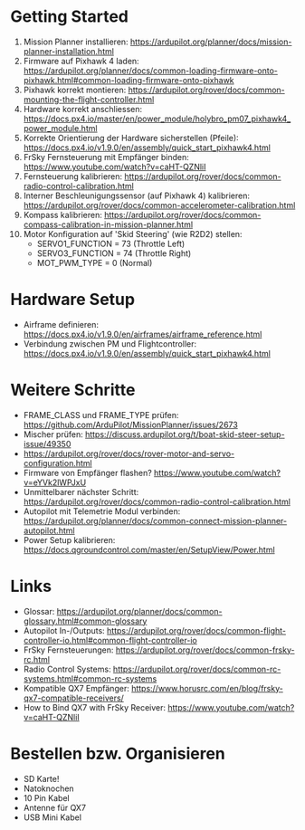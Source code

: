 # Getting Started

1. Mission Planner installieren: https://ardupilot.org/planner/docs/mission-planner-installation.html
2. Firmware auf Pixhawk 4 laden: https://ardupilot.org/planner/docs/common-loading-firmware-onto-pixhawk.html#common-loading-firmware-onto-pixhawk
3. Pixhawk korrekt montieren: https://ardupilot.org/rover/docs/common-mounting-the-flight-controller.html
4. Hardware korrekt anschliessen: https://docs.px4.io/master/en/power_module/holybro_pm07_pixhawk4_power_module.html
5. Korrekte Orientierung der Hardware sicherstellen (Pfeile): https://docs.px4.io/v1.9.0/en/assembly/quick_start_pixhawk4.html
6. FrSky Fernsteuerung mit Empfänger binden: https://www.youtube.com/watch?v=caHT-QZNliI
7. Fernsteuerung kalibrieren: https://ardupilot.org/rover/docs/common-radio-control-calibration.html
8. Interner Beschleunigungssensor (auf Pixhawk 4) kalibrieren: https://ardupilot.org/rover/docs/common-accelerometer-calibration.html
9. Kompass kalibrieren: https://ardupilot.org/rover/docs/common-compass-calibration-in-mission-planner.html
10. Motor Konfiguration auf 'Skid Steering' (wie R2D2) stellen:
    * SERVO1_FUNCTION = 73 (Throttle Left)
    * SERVO3_FUNCTION = 74 (Throttle Right)
	* MOT_PWM_TYPE = 0 (Normal)


# Hardware Setup
* Airframe definieren: https://docs.px4.io/v1.9.0/en/airframes/airframe_reference.html
* Verbindung zwischen PM und Flightcontroller: https://docs.px4.io/v1.9.0/en/assembly/quick_start_pixhawk4.html

# Weitere Schritte
* FRAME_CLASS und FRAME_TYPE prüfen: https://github.com/ArduPilot/MissionPlanner/issues/2673
* Mischer prüfen: https://discuss.ardupilot.org/t/boat-skid-steer-setup-issue/49350
* https://ardupilot.org/rover/docs/rover-motor-and-servo-configuration.html
* Firmware von Empfänger flashen? https://www.youtube.com/watch?v=eYVk2lWPJxU
* Unmittelbarer nächster Schritt: https://ardupilot.org/rover/docs/common-radio-control-calibration.html
* Autopilot mit Telemetrie Modul verbinden: https://ardupilot.org/planner/docs/common-connect-mission-planner-autopilot.html
* Power Setup kalibrieren: https://docs.qgroundcontrol.com/master/en/SetupView/Power.html

# Links
* Glossar: https://ardupilot.org/planner/docs/common-glossary.html#common-glossary
* Autopilot In-/Outputs: https://ardupilot.org/rover/docs/common-flight-controller-io.html#common-flight-controller-io
* FrSky Fernsteuerungen: https://ardupilot.org/rover/docs/common-frsky-rc.html
* Radio Control Systems: https://ardupilot.org/rover/docs/common-rc-systems.html#common-rc-systems
* Kompatible QX7 Empfänger: https://www.horusrc.com/en/blog/frsky-qx7-compatible-receivers/
* How to Bind QX7 with FrSky Receiver: https://www.youtube.com/watch?v=caHT-QZNliI

# Bestellen bzw. Organisieren
* SD Karte!
* Natoknochen
* 10 Pin Kabel
* Antenne für QX7
* USB Mini Kabel